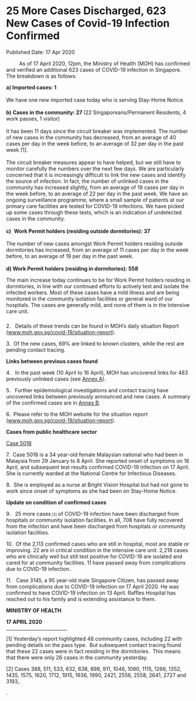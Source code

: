 <html>
    <meta http-equiv="Content-Type" content="text/html; charset=utf-8"/>
    <meta charset="utf-8"/>
    <title>25 More Cases  Discharged, 623 New Cases of Covid-19 Infection Confirmed</title>
    <body><h1>25 More Cases  Discharged, 623 New Cases of Covid-19 Infection Confirmed</h1>
    <p>Published Date: 17 Apr 2020</p> <div id="ftn2"><p>&nbsp; &nbsp; &nbsp; &nbsp; &nbsp;As of 17 April 2020, 12pm, the Ministry of Health (MOH) has confirmed and verified an additional 623 cases of COVID-19 infection in Singapore. The breakdown is as follows:</p><p><strong>a) Imported cases: 1</strong><br><br>We have one new imported case today who is serving Stay-Home Notice.&nbsp; &nbsp;<br><br><strong>b)</strong>&nbsp;<strong>Cases in the community: 27 </strong>(22 Singaporeans/Permanent Residents, 4 work passes, 1 visitor)<br><br>It has been 11 days since the circuit breaker was implemented. The number of new cases in the community has decreased, from an average of 40 cases per day in the week before, to an average of 32 per day in the past week [1].<br><br>The circuit breaker measures appear to have helped, but we still have to monitor carefully the numbers over the next few days. We are particularly concerned that it is increasingly difficult to link the new cases and identify the source of infection. In fact, the number of unlinked cases in the community has increased slightly, from an average of 19 cases per day in the week before, to an average of 22 per day in the past week.&nbsp;We have an ongoing surveillance programme, where a small sample of patients at our primary care facilities are tested for COVID-19 infections. We have picked up some cases through these tests, which is an indication of undetected cases in the community.<br><br><strong>c)</strong>&nbsp;&nbsp;<strong>Work Permit holders (residing outside dormitories): 37<br><br></strong>The number of new cases amongst Work Permit holders residing outside dormitories has increased, from an average of 11 cases per day in the week before, to an average of 19 per day in the past week.&nbsp;<br><br><strong>d)&nbsp;Work Permit holders (residing in dormitories): 558</strong></p><p>The main increase today continues to be for Work Permit holders residing in dormitories, in line with our continued efforts to actively test and isolate the infected workers. Most of these cases have a mild illness and are being monitored in the community isolation facilities or general ward of our hospitals. The cases are generally mild, and none of them is in the intensive care unit.</p><h3> </h3><p>2.&nbsp; &nbsp;Details of these trends can be found in MOH’s daily situation Report (<a href="http://www.moh.gov.sg/covid-19/situation-report">www.moh.gov.sg/covid-19/situation-report</a>).</p><p><p>3.&nbsp; Of the new cases, 69% are linked to known clusters, while the rest are pending contact tracing.</p></p><p><p><strong>Links between previous cases found</strong></p><p>4.&nbsp; &nbsp;In the past week (10 April to 16 April), MOH has uncovered links for 483 previously unlinked cases (see <u><a href="/docs/librariesprovider5/2019-ncov/annex-a0b923cbd4d30406abaec93b530525cd8.pdf?sfvrsn=e2b0106c_0" title="Annex A">Annex A</a></u>).</p></p><p><p>5.&nbsp; &nbsp;Further epidemiological investigations and contact tracing have uncovered links between previously announced and new cases. A summary of the confirmed cases are in <u><a href="/docs/librariesprovider5/default-document-library/annex-bef136b88e3d2415ebea50f0f9fd59375.pdf?sfvrsn=a6a28646_0" title="Annex B">Annex B</a></u>.</p></p><p><p>6.&nbsp; Please refer to the MOH website for the situation report (<a href="http://www.moh.gov.sg/covid-19/situation-report">www.moh.gov.sg/covid-19/situation-report</a>).</p></p><p><p><strong></strong><strong>Cases from public healthcare sector</strong></p><p><u>Case 5018</u></p><p>7.&nbsp; Case 5018 is a 34 year-old female Malaysian national who had been in Malaysia from 29 January to 8 April. She reported onset of symptoms on 16 April, and subsequent test results confirmed COVID-19 infection on 17 April. She is currently warded at the National Centre for Infectious Diseases.</p></p><p><p>8.&nbsp; She is employed as a nurse at Bright Vision Hospital but had not gone to work since onset of symptoms as she had been on Stay-Home Notice.</p></p><p><p><strong>Update on condition of confirmed cases</strong></p><p>9.&nbsp; &nbsp;25 more cases<font size="1">&nbsp;[2]</font>&nbsp;of COVID-19 infection have been discharged from hospitals or community isolation facilities. In all, 708 have fully recovered from the infection and have been discharged from hospitals or community isolation facilities.</p></p><p><p>10.&nbsp; Of the 2,113 confirmed cases who are still in hospital, most are stable or improving. 22 are in critical condition in the intensive care unit. 2,218 cases who are clinically well but still test positive for COVID-19 are isolated and cared for at community facilities. 11 have passed away from complications due to COVID-19 infection.</p></p><p><p>11.&nbsp; &nbsp;Case 3145, a 95 year-old male Singapore Citizen, has passed away from complications due to COVID-19 infection on 17 April 2020. He was confirmed to have COVID-19 infection on 13 April. Raffles Hospital has reached out to his family and is extending assistance to them.</p></p><p><strong>MINISTRY OF HEALTH</strong><br></p><p><strong>17 APRIL 2020</strong></p><div> <hr align="left" size="1" width="33%"> <div id="ftn1"> </div></div><p>[1] Yesterday’s report highlighted 48 community cases, including 22 with pending details on the pass type.&nbsp;&nbsp;But subsequent contact tracing found that these 22 cases were in fact residing in the dormitories.&nbsp;&nbsp;This means that there were only 26 cases in the community yesterday.</p><p>[2]&nbsp;Cases 388, 511, 533, 632, 638, 898, 911, 1046, 1060, 1115, 1266, 1352, 1435, 1575, 1620, 1712, 1915, 1936, 1990, 2421, 2556, 2558, 2641, 2727 and 3193,.</p><p>.</p><p><div><div id="ftn2"> </div> </div><br></p></div></body>
</html>